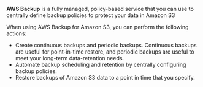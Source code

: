 **AWS Backup** is a fully managed, policy-based service that you can use to centrally define backup policies to protect your data in Amazon S3

When using AWS Backup for Amazon S3, you can perform the following actions:
* Create continuous backups and periodic backups. Continuous backups are useful for point-in-time restore, and periodic backups are useful to meet your long-term data-retention needs.
* Automate backup scheduling and retention by centrally configuring backup policies.
* Restore backups of Amazon S3 data to a point in time that you specify.